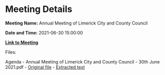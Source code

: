 # Meeting Details

**Meeting Name:** Annual Meeting of Limerick City and County Council

**Date and Time:** 2021-06-30 15:00:00

**[Link to Meeting](https://www.limerick.ie/council/whats-on/annual-meeting-limerick-city-and-county-council-5)**

Files: 

Agenda - Annual Meeting of Limerick City and County Council - 30th June 2021.pdf - [Original file](https://www.limerick.ie/sites/default/files/media/documents/2021-06/00-agenda-annual-meeting-30.06.2021.pdf) - [Extracted text](./Agenda%20-%C2%A0Annual%20Meeting%20of%20Limerick%20City%20and%20County%20Council%20-%2030th%20June%202021.md)

